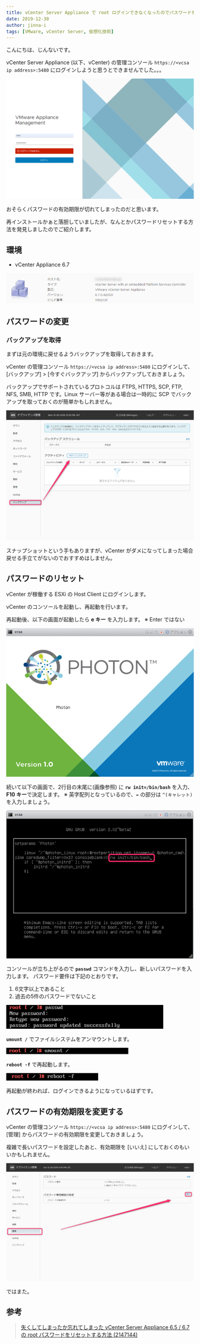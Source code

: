 ```yaml
---
title: vCenter Server Appliance で root ログインできなくなったのでパスワードをリセットする
date: 2019-12-30
author: jinna-i
tags: [VMware, vCenter Server, 仮想化技術]
---
```


こんにちは、じんないです。

vCenter Server Appliance (以下、vCenter) の管理コンソール `https://<vcsa ip address>:5480` にログインしようと思うとできませんでした。。。

![](images/reset-the-password-on-the-vcenter-server-appliance-1.png)

おそらくパスワードの有効期限が切れてしまったのだと思います。

再インストールかぁと落胆していましたが、なんとかパスワードリセットする方法を発見しましたのでご紹介します。

## 環境

- vCenter Appliance 6.7

![](images/reset-the-password-on-the-vcenter-server-appliance-2.png)

## パスワードの変更
### バックアップを取得

まずは元の環境に戻せるようバックアップを取得しておきます。

vCenter の管理コンソール `https://<vcsa ip address>:5480` にログインして、[バックアップ] > [今すぐバックアップ] からバックアップしておきましょう。

バックアップでサポートされているプロトコルは FTPS, HTTPS, SCP, FTP, NFS, SMB, HTTP です。Linux サーバー等がある場合は一時的に SCP でバックアップを取っておくのが簡単かもしれません。

![](images/reset-the-password-on-the-vcenter-server-appliance-3.png)

スナップショットという手もありますが、vCenter がダメになってしまった場合戻せる手立てがないのでおすすめはしません。

## パスワードのリセット

vCenter が稼働する ESXi の Host Client にログインします。

vCenter のコンソールを起動し、再起動を行います。

再起動後、以下の画面が起動したら **e キー** を入力します。
※ Enter ではない

![](images/reset-the-password-on-the-vcenter-server-appliance-4.png)

続いて以下の画面で、2行目の末尾に(画像参照) に **`rw init=/bin/bash`** を入力、**F10 キー**で決定します。
※ 英字配列となっているので、`=` の部分は `^(キャレット)` を入力しましょう。

![](images/reset-the-password-on-the-vcenter-server-appliance-5.png)

コンソールが立ち上がるので **`passwd`** コマンドを入力し、新しいパスワードを入力します。
パスワード要件は下記のとおりです。

1. 6文字以上であること
1. 過去の5件のパスワードでないこと

![](images/reset-the-password-on-the-vcenter-server-appliance-6.png)

**`umount /`** でファイルシステムをアンマウントします。

![](images/reset-the-password-on-the-vcenter-server-appliance-7.png)

**`reboot -f`** で再起動します。

![](images/reset-the-password-on-the-vcenter-server-appliance-8.png)

再起動が終われば、ログインできるようになっているはずです。

## パスワードの有効期限を変更する

vCenter の管理コンソール `https://<vcsa ip address>:5480` にログインして、[管理] からパスワードの有効期限を変更しておきましょう。

複雑で長いパスワードを設定したあと、有効期限を [いいえ] にしておくのもいいかもしれません。

![](images/reset-the-password-on-the-vcenter-server-appliance-9.png)

ではまた。

## 参考

> [失くしてしまったか忘れてしまった vCenter Server Appliance 6.5 / 6.7 の root パスワードをリセットする方法 (2147144)](https://kb.vmware.com/s/article/2147144?lang=ja)